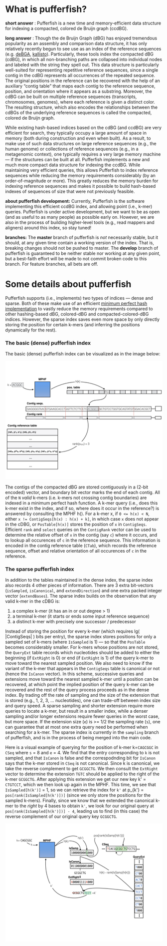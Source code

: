 # What is pufferfish?

**short answer** : Pufferfish is a new time and memory-efficient data structure for indexing a compacted, colored de Bruijn graph (ccdBG).  

**long answer** : 
Though the de Bruijn Graph (dBG) has enjoyed tremendous popularity as an assembly and comparison data structure, it has only relatively recently begun to see use as an index of the reference sequences (e.g. [deBGA](https://github.com/HongzheGuo/deBGA), [kallisto](https://github.com/pachterlab/kallisto)). Particularly, these tools index the compacted dBG (cdBG), in which all non-branching paths are collapsed into individual nodes and labeled with the string they spell out. This data structure is particularly well-suited for representing repetitive reference sequences, since a single contig in the cdBG represents all occurrences of the repeated sequence. The original positions in the reference can be recovered with the help of an auxiliary “contig table” that maps each contig to the reference sequence, position, and orientation where it appears as a substring. Moreover, the cdBG can be built on multiple reference sequences (transcripts, chromosomes, genomes), where each reference is given a distinct color. The resulting structure, which also encodes the relationships between the cdBGs of the underlying reference sequences is called the compacted, colored de Bruijn graph.

While existing hash-based indices based on the cdBG (and ccdBG) are very efficient for search, they typically occupy a large amount of space in memory (both during construction and even when built). As a result, to make use of such data structures on large reference sequences (e.g., the human genome) or collections of reference sequences (e.g., in a metagenomic context), one typically requires a very large memory machine — if the structures can be built at all. Pufferfish implements a new and much more compact data structure for indexing the ccdBG. While maintaining very efficient queries, this allows Pufferfish to index reference sequences while reducing the memory requirements considerably (by an order-of-magnitude or more). This greatly reduces the memory burden for indexing reference sequences and makes it possible to build hash-based indexes of sequences of size that were not previously feasible.

**about pufferfish development:**
Currently, Pufferfish is the software implementing this efficient ccdBG index, and allowing point (i.e., k-mer) queries.  Pufferfish is under active development, but we want to be as open (and as useful to as many people) as possible early on. However, we are also in the process of building higher-level tools (e.g., read mappers and aligners) around this index, so stay tuned!

**branches:**
The **master** branch of pufferfish is _not_ necessarily stable, but it should, at any given time contain a working version of the index.  That is, breaking changes should not be pushed to master.  The **develop** branch of pufferfish is guaranteed to be neither stable nor working at any given point, but a best-faith effort will be made to not commit broken code to this branch.  For feature branches, all bets are off.

# Some details about pufferfish

Pufferfish supports (i.e., implements) two types of indices — dense and sparse.  Both of these make use of an efficient [minimum perfect hash implementation](https://github.com/rizkg/BBHash) to vastly reduce the memory requirements compared to other hashing-based dBG, colored-dBG and compacted-colored-dBG indices.  However, the sparse index saves even more space by only directly storing the position for certain k-mers (and inferring the positions dynamically for the rest).

### The basic (dense) pufferfish index

The basic (dense) pufferfish index can be visualized as in the image below:

![dense pufferfish index](https://github.com/COMBINE-lab/pufferfish/blob/master/doc/dense_index_diagram.jpg "dense pufferfish index")

The contigs of the compacted dBG are stored contiguously in a (2-bit encoded) vector, and boundary bit vector marks the end of each contig.  All of the `N` *valid* k-mers (i.e. k-mers not crossing contig boundaries) are indexed in a minimum perfect hash function.  A k-mer query (i.e., does this k-mer exist in the index, and if so, where does it occur in the reference?) is answered by consulting the MPHF h().  For a k-mer x, if `0 <= h(x) < N`, either `x != ContigSeqs[h(x) : h(x) + k]`, in which case `x` does not appear in the cDBG, or `PosTable[h(x)]` stores the position of `x` in `ContigSeqs`.  Efficient `rank` and `select` queries on the `ContigRank` vector can be used to determine the relative offset of `x` in the contig (say `c`) where it occurs, and to lookup all occurences of `c` in the reference sequence.  This information is encoded in the contig reference table (`CTab`), which records the reference sequence, offset and relative orientation of all occurences of `c` in the reference.

### The sparse pufferfish index

In addition to the tables maintained in the dense index, the sparse index also records 4 other pieces of information.  There are 3 extra bit-vectors (`isSampled`, `isCanonical`, and `extendDirection`) and one extra packed integer vector (`extendBases`).  The sparse index builds on the observation that any valid k-mer in the cDBG is:

1. a complex k-mer (it has an in or out degree > 1)
2. a terminal k-mer (it starts or ends some input reference sequence)
3. a distinct k-mer with precisely one successor / predecessor
  
Instead of storing the position for every k-mer (which requires lg( |ContigSeqs| ) bits per entry), the sparse index stores positions for only a sampled set of k-mers (where `IsSampled` is 1) — so that the `PosTable` becomes considerably smaller.  For k-mers whose positions are not stored, the `QueryExt` table records which nucleotides should be added to either the beginning (if `ExtRight` is 0) or end (if `ExtRight` is 1) of the query k-mer to move toward the nearest sampled position.  We also need to know if the variant of the k-mer that appears in the `ContigSeqs` table is canonical or not (hence the `IsCanon` vector).  In this scheme, successive queries and extensions move toward the nearest sampled k-mer until a position can be recovered, at which point the implied position of the query k-mer can be recovered and the rest of the query process proceeds as in the dense index.  By trading off the rate of sampling and the size of the extension that is stored (e.g., 1, 2, 3, ... nucleotides), one can trade-off between index size and query speed.  A sparse sampling and shorter extension require more queries to locate a k-mer, but result in a smaller index, while a denser sampling and/or longer extensions require fewer queries in the worst case, but more space.  If the extension size (`e`) is >= 1/2 the sampling rate (`s`), one can guarantee that at most one extra query need be performed when searching for a k-mer. The sparse index is currently in the `sampling` branch of pufferfish, and is in the process of being merged into the main code.

Here is a visual example of querying for the position of k-mer k=`CAGCGGC` in `CSeq` where `s` = 8 and `e` = 4.  We find that the entry corresponding to `k` is not sampled, and that `IsCanon` is false and the correspodnding bit for `IsCanon` says that the k-mer stored in `CSeq` is not canonical.  Since k is canonical, we take the reverse complement to get `GCGGCTG`.  We then consult the `ExtRight` vector to determine the extension `TGTC` should be applied to the right of the k-mer `GCGGCTG`.  After applying this extension we get our new key k' = `CTGTCCT`, which we then look up again in the MPHF.  This time, we see that `IsSampled[h(k')]` = 1, so we can retrieve the index for `k'` at p\_{k'} = `pos[rank(IsSampled[h(k')])]` (since we only store the positions for the sampled k-mers).  Finally, since we know that we extended the canonical k-mer to the *right* by 4 bases to obtain `k'`, we look for our original query at `pos[rank(IsSampled[h(k')])] - 4`, leading us to find (in this case) the reverse complement of our original query key `GCGGCTG`.

![sparse pufferfish extension](https://github.com/COMBINE-lab/pufferfish/blob/master/doc/sparse_extension_diagram.jpg "dense pufferfish index")
